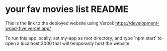 # your fav movies list README

This is the link to the deployed website using Vercel: https://development-woad-five.vercel.app/

To run this app locally, set my-app as root directory, and type 'npm start' to open a localhost:3000 that will temporarily host the website.

